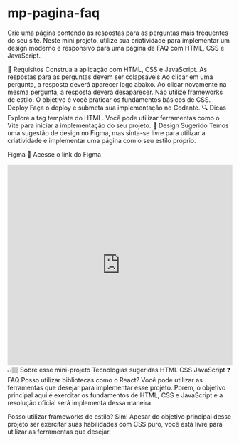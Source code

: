 # mp-pagina-faq

Crie uma página contendo as respostas para as perguntas mais frequentes do seu site. Neste mini projeto, utilize sua criatividade para implementar um design moderno e responsivo para uma página de FAQ com HTML, CSS e JavaScript.

🔨 Requisitos
Construa a aplicação com HTML, CSS e JavaScript.
As respostas para as perguntas devem ser colapsáveis
Ao clicar em uma pergunta, a resposta deverá aparecer logo abaixo.
Ao clicar novamente na mesma pergunta, a resposta deverá desaparecer.
Não utilize frameworks de estilo. O objetivo é você praticar os fundamentos básicos de CSS.
Deploy
Faça o deploy e submeta sua implementação no Codante.
🔍 Dicas
Explore a tag template do HTML.
Você pode utilizar ferramentas como o Vite para iniciar a implementação do seu projeto.
🎨 Design Sugerido
Temos uma sugestão de design no Figma, mas sinta-se livre para utilizar a criatividade e implementar uma página com o seu estilo próprio.

Figma
🔗 Acesse o link do Figma

<iframe style="border: 1px solid rgba(0, 0, 0, 0.1);" width="100%" height="450" src="https://www.figma.com/embed?embed_host=share&url=https%3A%2F%2Fwww.figma.com%2Ffile%2FAbn9zJUHYRC7zh2oUsgYiX%2F%255BMini-Projeto%255D-P%25C3%25A1gina-FAQ%3Ftype%3Ddesign%26node-id%3D0%253A1%26mode%3Ddesign%26t%3D2gwih5VDnGvPd649-1" allowfullscreen></iframe>
👉🏽 Sobre esse mini-projeto
Tecnologias sugeridas
HTML
CSS
JavaScript
❓ FAQ
Posso utilizar bibliotecas como o React?
Você pode utilizar as ferramentas que desejar para implementar esse projeto. Porém, o objetivo principal aqui é exercitar os fundamentos de HTML, CSS e JavaScript e a resolução oficial será implementa dessa maneira.

Posso utilizar frameworks de estilo?
Sim! Apesar do objetivo principal desse projeto ser exercitar suas habilidades com CSS puro, você está livre para utilizar as ferramentas que desejar.
